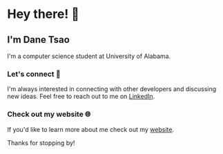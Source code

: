 Hey there! 👋
=============

I'm Dane Tsao
-------------

I'm a computer science student at University of Alabama.

### Let's connect 🤝

I'm always interested in connecting with other developers and discussing new ideas. Feel free to reach out to me on [LinkedIn](https://www.linkedin.com/in/danetsao/).

### Check out my website 🌐

If you'd like to learn more about me check out my [website](https://danetsao.github.io).

Thanks for stopping by!
